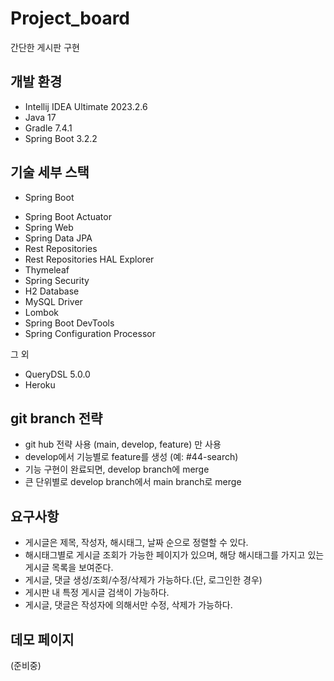 # Project_board
간단한 게시판 구현
## 개발 환경
* Intellij IDEA Ultimate 2023.2.6
* Java 17
* Gradle 7.4.1
* Spring Boot 3.2.2
## 기술 세부 스택
- Spring Boot
* Spring Boot Actuator
* Spring Web
* Spring Data JPA
* Rest Repositories
* Rest Repositories HAL Explorer
* Thymeleaf
* Spring Security
* H2 Database
* MySQL Driver
* Lombok
* Spring Boot DevTools
* Spring Configuration Processor

그 외
* QueryDSL 5.0.0
* Heroku
## git branch 전략
- git hub 전략 사용 (main, develop, feature) 만 사용
- develop에서 기능별로 feature를 생성 (예: #44-search)
- 기능 구현이 완료되면, develop branch에 merge
- 큰 단위별로 develop branch에서 main branch로 merge
## 요구사항
- 게시글은 제목, 작성자, 해시태그, 날짜 순으로 정렬할 수 있다.
- 해시태그별로 게시글 조회가 가능한 페이지가 있으며, 해당 해시태그를 가지고 있는 게시글 목록을 보여준다.
- 게시글, 댓글 생성/조회/수정/삭제가 가능하다.(단, 로그인한 경우)
- 게시판 내 특정 게시글 검색이 가능하다.
- 게시글, 댓글은 작성자에 의해서만 수정, 삭제가 가능하다.
## 데모 페이지
(준비중)
